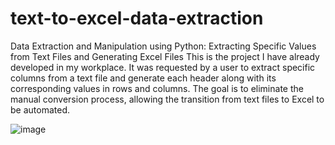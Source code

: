 # text-to-excel-data-extraction
Data Extraction and Manipulation using Python: Extracting Specific Values from Text Files and Generating Excel Files
This is the project I have already developed in my workplace. It was requested by a user to extract specific columns from a text file and generate each header along with its corresponding values in rows and columns. The goal is to eliminate the manual conversion process, allowing the transition from text files to Excel to be automated.

![image](https://github.com/agunghernanda17/text-to-excel-data-extraction/assets/38309731/d34ebb12-42b8-47ed-9d67-ae25fe43a8a3)
